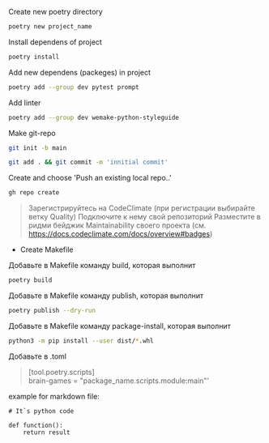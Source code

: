 Create new poetry directory
```bash
poetry new project_name
```
Install dependens of project
```bash
poetry install
```
Add new dependens (packeges) in project
```bash
poetry add --group dev pytest prompt
```
Add linter
```bash
poetry add --group dev wemake-python-styleguide
```
Make git-repo
```bash
git init -b main
```
```bash
git add . && git commit -m 'innitial commit'
```
Create and choose 'Push an existing local repo..'
```bash
gh repo create
```
> Зарегистрируйтесь на CodeClimate (при регистрации выбирайте ветку Quality)
> Подключите к нему свой репозиторий
> Разместите в ридми бейджик Maintainability своего проекта (см. https://docs.codeclimate.com/docs/overview#badges)

- Create Makefile

Добавьте в Makefile команду build, которая выполнит 
```bash
poetry build
```
Добавьте в Makefile команду publish, которая выполнит
```bash
poetry publish --dry-run
````
Добавьте в Makefile команду package-install, которая выполнит 
```bash
python3 -m pip install --user dist/*.whl
```

Добавьте в .toml
>[tool.poetry.scripts]\
brain-games = "package_name.scripts.module:main"'

example for markdown file:
``` python3
# It`s python code

def function():
    return result
```
